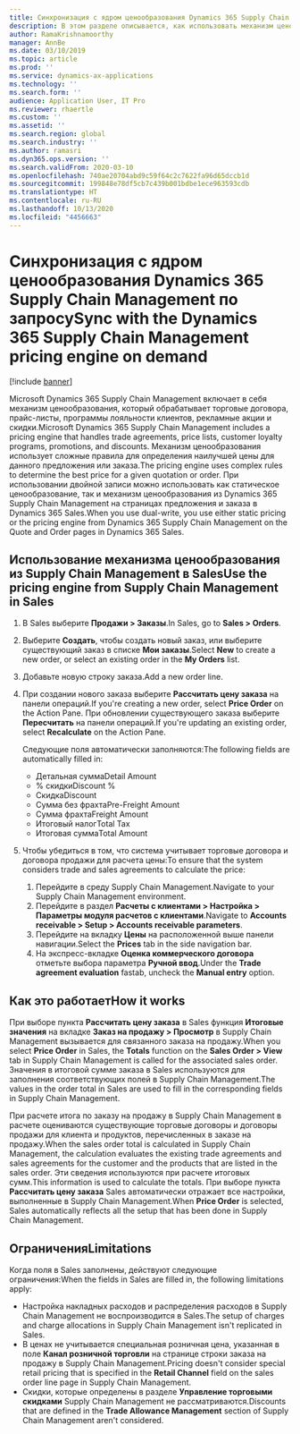 ```yaml
---
title: Синхронизация с ядром ценообразования Dynamics 365 Supply Chain Management по запросу
description: В этом разделе описывается, как использовать механизм ценообразования в Microsoft Dynamics 365 Supply Chain Management из Dynamics 365 Sales.
author: RamaKrishnamoorthy
manager: AnnBe
ms.date: 03/10/2019
ms.topic: article
ms.prod: ''
ms.service: dynamics-ax-applications
ms.technology: ''
ms.search.form: ''
audience: Application User, IT Pro
ms.reviewer: rhaertle
ms.custom: ''
ms.assetid: ''
ms.search.region: global
ms.search.industry: ''
ms.author: ramasri
ms.dyn365.ops.version: ''
ms.search.validFrom: 2020-03-10
ms.openlocfilehash: 740ae20704abd9c59f64c2c7622fa96d65dccb1d
ms.sourcegitcommit: 199848e78df5cb7c439b001bdbe1ece963593cdb
ms.translationtype: HT
ms.contentlocale: ru-RU
ms.lasthandoff: 10/13/2020
ms.locfileid: "4456663"
---
```

# <a name="sync-with-the-dynamics-365-supply-chain-management-pricing-engine-on-demand"></a><span data-ttu-id="53b34-103">Синхронизация с ядром ценообразования Dynamics 365 Supply Chain Management по запросу</span><span class="sxs-lookup"><span data-stu-id="53b34-103">Sync with the Dynamics 365 Supply Chain Management pricing engine on demand</span></span>

[!include [banner](../../includes/banner.md)]



<span data-ttu-id="53b34-104">Microsoft Dynamics 365 Supply Chain Management включает в себя механизм ценообразования, который обрабатывает торговые договора, прайс-листы, программы лояльности клиентов, рекламные акции и скидки.</span><span class="sxs-lookup"><span data-stu-id="53b34-104">Microsoft Dynamics 365 Supply Chain Management includes a pricing engine that handles trade agreements, price lists, customer loyalty programs, promotions, and discounts.</span></span> <span data-ttu-id="53b34-105">Механизм ценообразования использует сложные правила для определения наилучшей цены для данного предложения или заказа.</span><span class="sxs-lookup"><span data-stu-id="53b34-105">The pricing engine uses complex rules to determine the best price for a given quotation or order.</span></span> <span data-ttu-id="53b34-106">При использовании двойной записи можно использовать как статическое ценообразование, так и механизм ценообразования из Dynamics 365 Supply Chain Management на страницах предложения и заказа в Dynamics 365 Sales.</span><span class="sxs-lookup"><span data-stu-id="53b34-106">When you use dual-write, you use either static pricing or the pricing engine from Dynamics 365 Supply Chain Management on the Quote and Order pages in Dynamics 365 Sales.</span></span>

## <a name="use-the-pricing-engine-from-supply-chain-management-in-sales"></a><span data-ttu-id="53b34-107">Использование механизма ценообразования из Supply Chain Management в Sales</span><span class="sxs-lookup"><span data-stu-id="53b34-107">Use the pricing engine from Supply Chain Management in Sales</span></span>

1. <span data-ttu-id="53b34-108">В Sales выберите **Продажи \> Заказы**.</span><span class="sxs-lookup"><span data-stu-id="53b34-108">In Sales, go to **Sales \> Orders**.</span></span>
2. <span data-ttu-id="53b34-109">Выберите **Создать**, чтобы создать новый заказ, или выберите существующий заказ в списке **Мои заказы**.</span><span class="sxs-lookup"><span data-stu-id="53b34-109">Select **New** to create a new order, or select an existing order in the **My Orders** list.</span></span>
3. <span data-ttu-id="53b34-110">Добавьте новую строку заказа.</span><span class="sxs-lookup"><span data-stu-id="53b34-110">Add a new order line.</span></span>
4. <span data-ttu-id="53b34-111">При создании нового заказа выберите **Рассчитать цену заказа** на панели операций.</span><span class="sxs-lookup"><span data-stu-id="53b34-111">If you're creating a new order, select **Price Order** on the Action Pane.</span></span> <span data-ttu-id="53b34-112">При обновлении существующего заказа выберите **Пересчитать** на панели операций.</span><span class="sxs-lookup"><span data-stu-id="53b34-112">If you're updating an existing order, select **Recalculate** on the Action Pane.</span></span>

    <span data-ttu-id="53b34-113">Следующие поля автоматически заполняются:</span><span class="sxs-lookup"><span data-stu-id="53b34-113">The following fields are automatically filled in:</span></span>

    + <span data-ttu-id="53b34-114">Детальная сумма</span><span class="sxs-lookup"><span data-stu-id="53b34-114">Detail Amount</span></span>
    + <span data-ttu-id="53b34-115">% скидки</span><span class="sxs-lookup"><span data-stu-id="53b34-115">Discount %</span></span>
    + <span data-ttu-id="53b34-116">Скидка</span><span class="sxs-lookup"><span data-stu-id="53b34-116">Discount</span></span>
    + <span data-ttu-id="53b34-117">Сумма без фрахта</span><span class="sxs-lookup"><span data-stu-id="53b34-117">Pre-Freight Amount</span></span>
    + <span data-ttu-id="53b34-118">Сумма фрахта</span><span class="sxs-lookup"><span data-stu-id="53b34-118">Freight Amount</span></span>
    + <span data-ttu-id="53b34-119">Итоговый налог</span><span class="sxs-lookup"><span data-stu-id="53b34-119">Total Tax</span></span>
    + <span data-ttu-id="53b34-120">Итоговая сумма</span><span class="sxs-lookup"><span data-stu-id="53b34-120">Total Amount</span></span>
    
5. <span data-ttu-id="53b34-121">Чтобы убедиться в том, что система учитывает торговые договора и договора продажи для расчета цены:</span><span class="sxs-lookup"><span data-stu-id="53b34-121">To ensure that the system considers trade and sales agreements to calculate the price:</span></span>
    1. <span data-ttu-id="53b34-122">Перейдите в среду Supply Chain Management.</span><span class="sxs-lookup"><span data-stu-id="53b34-122">Navigate to your Supply Chain Management environment.</span></span>
    2. <span data-ttu-id="53b34-123">Перейдите в раздел **Расчеты с клиентами \> Настройка \> Параметры модуля расчетов с клиентами**.</span><span class="sxs-lookup"><span data-stu-id="53b34-123">Navigate to **Accounts receivable \> Setup \> Accounts receivable parameters**.</span></span>
    3. <span data-ttu-id="53b34-124">Перейдите на вкладку **Цены** на расположенной выше панели навигации.</span><span class="sxs-lookup"><span data-stu-id="53b34-124">Select the **Prices** tab in the side navigation bar.</span></span>
    4. <span data-ttu-id="53b34-125">На экспресс-вкладке **Оценка коммерческого договора** отметьте выбора параметра **Ручной ввод**.</span><span class="sxs-lookup"><span data-stu-id="53b34-125">Under the **Trade agreement evaluation** fastab, uncheck the **Manual entry** option.</span></span>

## <a name="how-it-works"></a><span data-ttu-id="53b34-126">Как это работает</span><span class="sxs-lookup"><span data-stu-id="53b34-126">How it works</span></span>

<span data-ttu-id="53b34-127">При выборе пункта **Рассчитать цену заказа** в Sales функция **Итоговые значения** на вкладке **Заказ на продажу \> Просмотр** в Supply Chain Management вызывается для связанного заказа на продажу.</span><span class="sxs-lookup"><span data-stu-id="53b34-127">When you select **Price Order** in Sales, the **Totals** function on the **Sales Order \> View** tab in Supply Chain Management is called for the associated sales order.</span></span> <span data-ttu-id="53b34-128">Значения в итоговой сумме заказа в Sales используются для заполнения соответствующих полей в Supply Chain Management.</span><span class="sxs-lookup"><span data-stu-id="53b34-128">The values in the order total in Sales are used to fill in the corresponding fields in Supply Chain Management.</span></span>

<span data-ttu-id="53b34-129">При расчете итога по заказу на продажу в Supply Chain Management в расчете оцениваются существующие торговые договоры и договоры продажи для клиента и продуктов, перечисленных в заказе на продажу.</span><span class="sxs-lookup"><span data-stu-id="53b34-129">When the sales order total is calculated in Supply Chain Management, the calculation evaluates the existing trade agreements and sales agreements for the customer and the products that are listed in the sales order.</span></span> <span data-ttu-id="53b34-130">Эти сведения используются при расчете итоговых сумм.</span><span class="sxs-lookup"><span data-stu-id="53b34-130">This information is used to calculate the totals.</span></span> <span data-ttu-id="53b34-131">При выборе пункта **Рассчитать цену заказа** Sales автоматически отражает все настройки, выполненные в Supply Chain Management.</span><span class="sxs-lookup"><span data-stu-id="53b34-131">When **Price Order** is selected, Sales automatically reflects all the setup that has been done in Supply Chain Management.</span></span>

## <a name="limitations"></a><span data-ttu-id="53b34-132">Ограничения</span><span class="sxs-lookup"><span data-stu-id="53b34-132">Limitations</span></span>

<span data-ttu-id="53b34-133">Когда поля в Sales заполнены, действуют следующие ограничения:</span><span class="sxs-lookup"><span data-stu-id="53b34-133">When the fields in Sales are filled in, the following limitations apply:</span></span>

+ <span data-ttu-id="53b34-134">Настройка накладных расходов и распределения расходов в Supply Chain Management не воспроизводится в Sales.</span><span class="sxs-lookup"><span data-stu-id="53b34-134">The setup of charges and charge allocations in Supply Chain Management isn't replicated in Sales.</span></span>
+ <span data-ttu-id="53b34-135">В ценах не учитывается специальная розничная цена, указанная в поле **Канал розничной торговли** на странице строки заказа на продажу в Supply Chain Management.</span><span class="sxs-lookup"><span data-stu-id="53b34-135">Pricing doesn't consider special retail pricing that is specified in the **Retail Channel** field on the sales order line page in Supply Chain Management.</span></span>
+ <span data-ttu-id="53b34-136">Скидки, которые определены в разделе **Управление торговыми скидками** Supply Chain Management не рассматриваются.</span><span class="sxs-lookup"><span data-stu-id="53b34-136">Discounts that are defined in the **Trade Allowance Management** section of Supply Chain Management aren't considered.</span></span>
